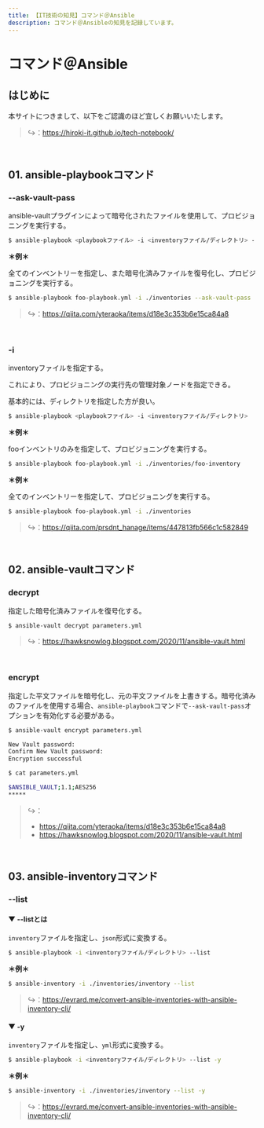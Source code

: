 ```yaml
---
title: 【IT技術の知見】コマンド＠Ansible
description: コマンド＠Ansibleの知見を記録しています。
---
```


# コマンド＠Ansible

## はじめに

本サイトにつきまして、以下をご認識のほど宜しくお願いいたします。

> ↪️：<https://hiroki-it.github.io/tech-notebook/>

<br>

## 01. ansible-playbookコマンド

### --ask-vault-pass

ansible-vaultプラグインによって暗号化されたファイルを使用して、プロビジョニングを実行する。

```bash
$ ansible-playbook <playbookファイル> -i <inventoryファイル/ディレクトリ> --ask-vault-pass
```

**＊例＊**

全てのインベントリーを指定し、また暗号化済みファイルを復号化し、プロビジョニングを実行する。

```bash
$ ansible-playbook foo-playbook.yml -i ./inventories --ask-vault-pass
```

> ↪️：<https://qiita.com/yteraoka/items/d18e3c353b6e15ca84a8>

<br>

### -i

inventoryファイルを指定する。

これにより、プロビジョニングの実行先の管理対象ノードを指定できる。

基本的には、ディレクトリを指定した方が良い。

```bash
$ ansible-playbook <playbookファイル> -i <inventoryファイル/ディレクトリ>
```

**＊例＊**

fooインベントリのみを指定して、プロビジョニングを実行する。

```bash
$ ansible-playbook foo-playbook.yml -i ./inventories/foo-inventory
```

**＊例＊**

全てのインベントリーを指定して、プロビジョニングを実行する。

```bash
$ ansible-playbook foo-playbook.yml -i ./inventories
```

> ↪️：<https://qiita.com/prsdnt_hanage/items/447813fb566c1c582849>

<br>

## 02. ansible-vaultコマンド

### decrypt

指定した暗号化済みファイルを復号化する。

```bash
$ ansible-vault decrypt parameters.yml
```

> ↪️：<https://hawksnowlog.blogspot.com/2020/11/ansible-vault.html>

<br>

### encrypt

指定した平文ファイルを暗号化し、元の平文ファイルを上書きする。暗号化済みのファイルを使用する場合、`ansible-playbook`コマンドで`--ask-vault-pass`オプションを有効化する必要がある。

```bash
$ ansible-vault encrypt parameters.yml

New Vault password:
Confirm New Vault password:
Encryption successful
```

```bash
$ cat parameters.yml

$ANSIBLE_VAULT;1.1;AES256
*****
```

> ↪️：
>
> - <https://qiita.com/yteraoka/items/d18e3c353b6e15ca84a8>
> - <https://hawksnowlog.blogspot.com/2020/11/ansible-vault.html>

<br>

## 03. ansible-inventoryコマンド

### --list

#### ▼ --listとは

`inventory`ファイルを指定し、`json`形式に変換する。

```bash
$ ansible-playbook -i <inventoryファイル/ディレクトリ> --list
```

**＊例＊**

```bash
$ ansible-inventory -i ./inventories/inventory --list
```

> ↪️：<https://evrard.me/convert-ansible-inventories-with-ansible-inventory-cli/>

#### ▼ -y

`inventory`ファイルを指定し、`yml`形式に変換する。

```bash
$ ansible-playbook -i <inventoryファイル/ディレクトリ> --list -y
```

**＊例＊**

```bash
$ ansible-inventory -i ./inventories/inventory --list -y
```

> ↪️：<https://evrard.me/convert-ansible-inventories-with-ansible-inventory-cli/>

<br>
